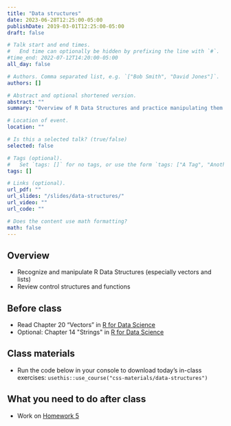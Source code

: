 ```yaml
---
title: "Data structures"
date: 2023-06-28T12:25:00-05:00
publishDate: 2019-03-01T12:25:00-05:00
draft: false

# Talk start and end times.
#   End time can optionally be hidden by prefixing the line with `#`.
#time_end: 2022-07-12T14:20:00-05:00
all_day: false

# Authors. Comma separated list, e.g. `["Bob Smith", "David Jones"]`.
authors: []

# Abstract and optional shortened version.
abstract: ""
summary: "Overview of R Data Structures and practice manipulating them."

# Location of event.
location: ""

# Is this a selected talk? (true/false)
selected: false

# Tags (optional).
#   Set `tags: []` for no tags, or use the form `tags: ["A Tag", "Another Tag"]` for one or more tags.
tags: []

# Links (optional).
url_pdf: ""
url_slides: "/slides/data-structures/"
url_video: ""
url_code: ""

# Does the content use math formatting?
math: false
---
```




## Overview

* Recognize and manipulate R Data Structures (especially vectors and lists)
* Review control structures and functions

## Before class

* Read Chapter 20 “Vectors” in [R for Data Science](https://r4ds.had.co.nz/vectors.html)
* Optional: Chapter 14 "Strings" in [R for Data Science](https://r4ds.had.co.nz/strings.html)

## Class materials

* Run the code below in your console to download today’s in-class exercises: `usethis::use_course("css-materials/data-structures")`

## What you need to do after class

* Work on [Homework 5](/homework/debugging-rmarkdown/) 
